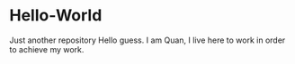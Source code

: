 # Hello-World
Just another repository
Hello guess.
I am Quan, I live here to work in order to achieve my work.
